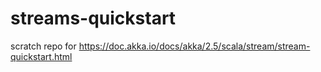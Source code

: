 # streams-quickstart
scratch repo for https://doc.akka.io/docs/akka/2.5/scala/stream/stream-quickstart.html
